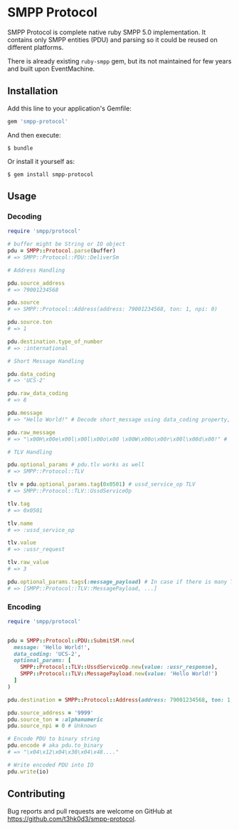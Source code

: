 # SMPP Protocol

SMPP Protocol is complete native ruby SMPP 5.0 implementation.
It contains only SMPP entities (PDU) and parsing so it could be reused on different platforms.

There is already existing ``ruby-smpp`` gem, but its not maintained for few years and built upon EventMachine.

## Installation

Add this line to your application's Gemfile:

```ruby
gem 'smpp-protocol'
```

And then execute:

    $ bundle

Or install it yourself as:

    $ gem install smpp-protocol

## Usage

### Decoding

```ruby
require 'smpp/protocol'

# buffer might be String or IO object
pdu = SMPP::Protocol.parse(buffer)
# => SMPP::Protocol::PDU::DeliverSm

# Address Handling

pdu.source_address
# => 79001234568

pdu.source
# => SMPP::Protocol::Address(address: 79001234568, ton: 1, npi: 0)

pdu.source.ton
# => 1

pdu.destination.type_of_number
# => :international

# Short Message Handling

pdu.data_coding
# => 'UCS-2'

pdu.raw_data_coding
# => 8

pdu.message
# => "Hello World!" # Decode short_message using data_coding property, returns raw message if data_conding is unknown

pdu.raw_message
# => "\x00H\x00e\x00l\x00l\x00o\x00 \x00W\x00o\x00r\x00l\x00d\x00!" # 'Hello World!' encoded in USC-2 in ASCII

# TLV Handling

pdu.optional_params # pdu.tlv works as well
# => SMPP::Protocol::TLV

tlv = pdu.optional_params.tag(0x0501) # ussd_service_op TLV
# => SMPP::Protocol::TLV::UssdServiceOp

tlv.tag
# => 0x0501

tlv.name
# => :ussd_service_op

tlv.value
# => :ussr_request

tlv.raw_value
# => 3

pdu.optional_params.tags(:message_payload) # In case if there is many TLVs with same tag
# => [SMPP::Protocol::TLV::MessagePayload, ...]

```

### Encoding

```ruby
require 'smpp/protocol'


pdu = SMPP::Protocol::PDU::SubmitSM.new(
  message: 'Hello World!',
  data_coding: 'UCS-2',
  optional_params: [
    SMPP::Protocol::TLV::UssdServiceOp.new(value: :ussr_response),
    SMPP::Protocol::TLV::MessagePayload.new(value: 'Hello World!')
  ]
)

pdu.destination = SMPP::Protocol::Address(address: 79001234568, ton: 1, npi: 0)

pdu.source_address = '9999'
pdu.source_ton = :alphanumeric
pdu.source_npi = 0 # Unknown

# Encode PDU to binary string
pdu.encode # aka pdu.to_binary
# => "\x04\x12\x04\x30\x04\x48...."

# Write encoded PDU into IO
pdu.write(io)
```

## Contributing

Bug reports and pull requests are welcome on GitHub at https://github.com/t3hk0d3/smpp-protocol.


